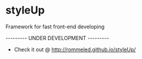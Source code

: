 styleUp
=======

Framework for fast front-end developing

--------- UNDER DEVELOPMENT ---------

- Check it out @ http://rommeled.github.io/styleUp/
